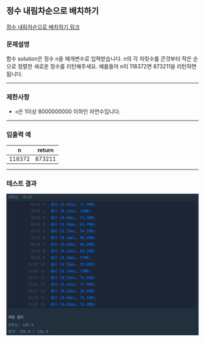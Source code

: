 ## 정수 내림차순으로 배치하기

[정수 내림차순으로 배치하기 링크](https://school.programmers.co.kr/learn/courses/30/lessons/12933)

### 문제설명

함수 solution은 정수 n을 매개변수로 입력받습니다. n의 각 자릿수를 큰것부터 작은 순으로 정렬한 새로운 정수를 리턴해주세요. 예를들어 n이 118372면 873211을
리턴하면 됩니다.

---

### 제한사항

+ `n`은 1이상 8000000000 이하인 자연수입니다.

---

### 입출력 예

| n      | return |
|--------|--------|
| 118372 | 873211 |

---

### 테스트 결과

![결과](./12933_결과.png)